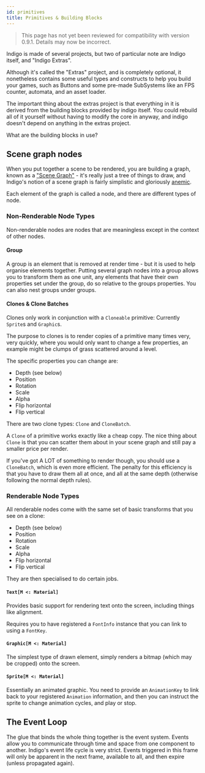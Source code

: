 ```yaml
---
id: primitives
title: Primitives & Building Blocks
---
```


> This page has not yet been reviewed for compatibility with version 0.9.1. Details may now be incorrect.

Indigo is made of several projects, but two of particular note are Indigo itself, and "Indigo Extras".

Although it's called the "Extras" project, and is completely optional, it nonetheless contains some useful types and constructs to help you build your games, such as Buttons and some pre-made SubSystems like an FPS counter, automata, and an asset loader.

The important thing about the extras project is that everything in it is derived from the building blocks provided by indigo itself. You could rebuild all of it yourself without having to modify the core in anyway, and indigo doesn't depend on anything in the extras project.

What are the building blocks in use?

## Scene graph nodes

When you put together a scene to be rendered, you are building a graph, known as a ["Scene Graph"](https://en.wikipedia.org/wiki/Scene_graph) - it's really just a tree of things to draw, and Indigo's notion of a scene graph is fairly simplistic and gloriously [anemic](https://en.wikipedia.org/wiki/Anemic_domain_model).

Each element of the graph is called a node, and there are different types of node.

### Non-Renderable Node Types

Non-renderable nodes are nodes that are meaningless except in the context of other nodes.

#### Group

A group is an element that is removed at render time - but it is used to help organise elements together. Putting several graph nodes into a group allows you to transform them as one unit, any elements that have their own properties set under the group, do so relative to the groups properties. You can also nest groups under groups.

#### Clones & Clone Batches

Clones only work in conjunction with a `Cloneable` primitive: Currently `Sprite`s and `Graphic`s.

The purpose to clones is to render copies of a primitive many times very, very quickly, where you would only want to change a few properties, an example might be clumps of grass scattered around a level.

The specific properties you can change are:

- Depth (see below)
- Position
- Rotation
- Scale
- Alpha
- Flip horizontal
- Flip vertical

There are two clone types: `Clone` and `CloneBatch`.

A `Clone` of a primitive works exactly like a cheap copy. The nice thing about `Clone` is that you can scatter them about in your scene graph and still pay a smaller price per render.

If you've got A LOT of something to render though, you should use a `CloneBatch`, which is even more efficient. The penalty for this efficiency is that you have to draw them all at once, and all at the same depth (otherwise following the normal depth rules).

### Renderable Node Types

All renderable nodes come with the same set of basic transforms that you see on a clone:

- Depth (see below)
- Position
- Rotation
- Scale
- Alpha
- Flip horizontal
- Flip vertical

They are then specialised to do certain jobs.

#### `Text[M <: Material]`

Provides basic support for rendering text onto the screen, including things like alignment.

Requires you to have registered a `FontInfo` instance that you can link to using a `FontKey`.

#### `Graphic[M <: Material]`

The simplest type of drawn element, simply renders a bitmap (which may be cropped) onto the screen.

#### `Sprite[M <: Material]`

Essentially an animated graphic. You need to provide an `AnimationKey` to link back to your registered `Animation` information, and then you can instruct the sprite to change animation cycles, and play or stop.

## The Event Loop

The glue that binds the whole thing together is the event system. Events allow you to communicate through time and space from one component to another. Indigo's event life cycle is very strict. Events triggered in this frame will only be apparent in the next frame, available to all, and then expire (unless propagated again).
